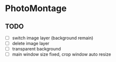 # PhotoMontage
## TODO
- [ ] switch image layer (background remain)
- [ ] delete image layer
- [ ] transparent background
- [ ] main window size fixed, crop window auto resize
